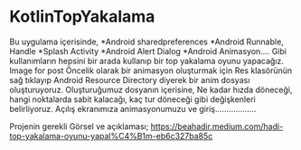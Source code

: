 # KotlinTopYakalama
Bu uygulama içerisinde,
*Android sharedpreferences
*Android Runnable, Handle
*Splash Activity
*Android Alert Dialog
*Android Animasyon…. Gibi kullanımların hepsini bir arada kullanıp bir top yakalama oyunu yapacağız.
Image for post
Öncelik olarak bir animasyon oluşturmak için Res klasörünün sağ tıklayıp Android Resource Directory diyerek bir anim dosyası oluşturuyoruz.
Oluşturuğumuz dosyanın içerisine,
<rotate
    android:duration="1250"
    android:fromDegrees="0"
    android:pivotX="50%"
    android:pivotY="50%"
    android:toDegrees="360"
    android:repeatCount="1000">
</rotate>
Ne kadar hızda döneceği, hangi noktalarda sabit kalacağı, kaç tur döneceği gibi değişkenleri belirliyoruz.
Açılış ekranımıza animasyonumuzu ve giriş..................

Projenin gerekli Görsel ve açıklaması;
https://beahadir.medium.com/hadi-top-yakalama-oyunu-yapal%C4%B1m-eb6c327ba85c
